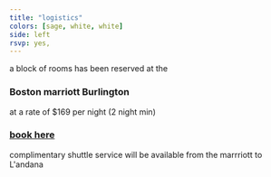 ```yaml
---
title: "logistics"
colors: [sage, white, white]
side: left
rsvp: yes,
---
```


a block of rooms has been reserved at the

### Boston marriott Burlington

at a rate of $169 per night (2 night min)

### [book here](https://www.marriott.com/meeting-event-hotels/group-corporate-travel/groupCorp.mi?resLinkData=Brown%20and%20Stewart%20Wedding%20Room%20Block^bosbu`bksbksa|bksbksb`169`USD`false`4`9/28/18`9/30/18`9/4/18)

complimentary shuttle service will be available from the marrriott to L'andana
